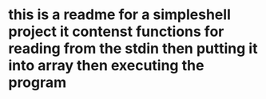# this is a readme for a simpleshell project it contenst functions for reading from the stdin then putting it into array then executing the program
